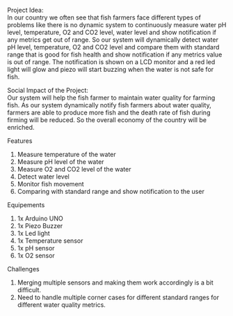 Project Idea:          
In our country we often see that fish farmers face different types of problems like there is no
dynamic system to continuously measure water pH level, temperature, O2 and CO2 level, water level
and show notification if any metrics get out of range. So our system will dynamically detect water
pH level, temperature, O2 and CO2 level and compare them with standard range that is good for fish
health and show notification if any metrics value is out of range. The notification is shown on a 
LCD monitor and a red led light will glow and piezo will start buzzing when the water is not safe for fish.



Social Impact of the Project:      
Our system will help the fish farmer to maintain water quality for farming fish. As our system dynamically
notify fish farmers about water quality, farmers are able to produce more fish and the death rate of fish
during firming will be reduced. So the overall economy of the country will be enriched.





Features
1. Measure temperature of the water
2. Measure pH level of the water
3. Measure O2 and CO2 level of the water
4. Detect water level
5. Monitor fish movement
6. Comparing with standard range and show notification to the user






Equipements
1. 1x Arduino UNO
2. 1x Piezo Buzzer
3. 1x Led light
4. 1x Temperature sensor
5. 1x pH sensor
6. 1x O2 sensor




Challenges
1. Merging multiple sensors and making them work accordingly is a bit difficult.
2. Need to handle multiple corner cases for different standard ranges for different water quality metrics.
